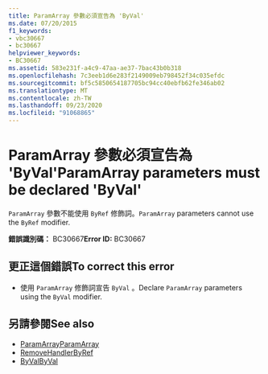```yaml
---
title: ParamArray 參數必須宣告為 'ByVal'
ms.date: 07/20/2015
f1_keywords:
- vbc30667
- bc30667
helpviewer_keywords:
- BC30667
ms.assetid: 583e231f-a4c9-47aa-ae37-7bac43b0b318
ms.openlocfilehash: 7c3eeb1d6e283f2149009eb798452f34c035efdc
ms.sourcegitcommit: bf5c5850654187705bc94cc40ebfb62fe346ab02
ms.translationtype: MT
ms.contentlocale: zh-TW
ms.lasthandoff: 09/23/2020
ms.locfileid: "91068865"
---
```

# <a name="paramarray-parameters-must-be-declared-byval"></a><span data-ttu-id="eb873-102">ParamArray 參數必須宣告為 'ByVal'</span><span class="sxs-lookup"><span data-stu-id="eb873-102">ParamArray parameters must be declared 'ByVal'</span></span>

<span data-ttu-id="eb873-103">`ParamArray` 參數不能使用 `ByRef` 修飾詞。</span><span class="sxs-lookup"><span data-stu-id="eb873-103">`ParamArray` parameters cannot use the `ByRef` modifier.</span></span>  
  
 <span data-ttu-id="eb873-104">**錯誤識別碼：** BC30667</span><span class="sxs-lookup"><span data-stu-id="eb873-104">**Error ID:** BC30667</span></span>  
  
## <a name="to-correct-this-error"></a><span data-ttu-id="eb873-105">更正這個錯誤</span><span class="sxs-lookup"><span data-stu-id="eb873-105">To correct this error</span></span>  
  
- <span data-ttu-id="eb873-106">使用 `ParamArray` 修飾詞宣告 `ByVal` 。</span><span class="sxs-lookup"><span data-stu-id="eb873-106">Declare `ParamArray` parameters using the `ByVal` modifier.</span></span>  
  
## <a name="see-also"></a><span data-ttu-id="eb873-107">另請參閱</span><span class="sxs-lookup"><span data-stu-id="eb873-107">See also</span></span>

- [<span data-ttu-id="eb873-108">ParamArray</span><span class="sxs-lookup"><span data-stu-id="eb873-108">ParamArray</span></span>](../language-reference/modifiers/paramarray.md)
- [<span data-ttu-id="eb873-109">RemoveHandler</span><span class="sxs-lookup"><span data-stu-id="eb873-109">ByRef</span></span>](../language-reference/modifiers/byref.md)
- [<span data-ttu-id="eb873-110">ByVal</span><span class="sxs-lookup"><span data-stu-id="eb873-110">ByVal</span></span>](../language-reference/modifiers/byval.md)
